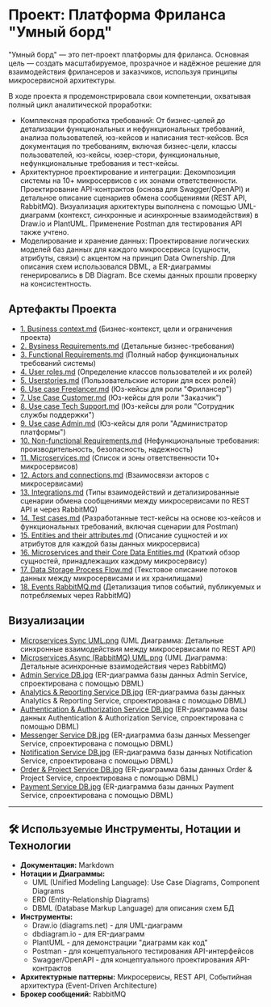 # Проект: Платформа Фриланса "Умный борд"
"Умный борд" — это пет-проект платформы для фриланса. Основная цель — создать масштабируемое, прозрачное и надёжное решение для взаимодействия фрилансеров и заказчиков, используя принципы микросервисной архитектуры.

В ходе проекта я продемонстрировала свои компетенции, охватывая полный цикл аналитической проработки:

- Комплексная проработка требований: От бизнес-целей до детализации функциональных и нефункциональных требований, анализа пользователей, юз-кейсов и написания тест-кейсов. Вся документация по требованиям, включая бизнес-цели, классы пользователей, юз-кейсы, юзер-стори, функциональные, нефункциональные требования и тест-кейсы.
- Архитектурное проектирование и интеграции: Декомпозиция системы на 10+ микросервисов с их зонами ответственности. Проектирование API-контрактов (основа для Swagger/OpenAPI) и детальное описание сценариев обмена сообщениями (REST API, RabbitMQ). Визуализация архитектуры выполнена с помощью UML-диаграмм (контекст, синхронные и асинхронные взаимодействия) в Draw.io и PlantUML. Применение Postman для тестирования API также учтено.
- Моделирование и хранение данных: Проектирование логических моделей баз данных для каждого микросервиса (сущности, атрибуты, связи) с акцентом на принцип Data Ownership. Для описания схем использовался DBML, а ER-диаграммы генерировались в DB Diagram. Все схемы данных прошли проверку на консистентность.


## Артефакты Проекта


*   [1. Business context.md](https://github.com/petprojects/FreelanceHub/blob/main/1.%20Business%20context.md) (Бизнес-контекст, цели и ограничения проекта)
*   [2. Bysiness Requirements.md](https://github.com/petprojects/FreelanceHub/blob/main/2.%20Bysiness%20Requirements.md) (Детальные бизнес-требования)
*   [3. Functional Requirements.md](https://github.com/petprojects/FreelanceHub/blob/main/3.%20Functional%20Requirements.md) (Полный набор функциональных требований системы)
*   [4. User roles.md](https://github.com/petprojects/FreelanceHub/blob/main/4.%20User%20roles.md) (Определение классов пользователей и их ролей)
*   [5. Userstories.md](https://github.com/petprojects/FreelanceHub/blob/main/5.%20Userstories.md) (Пользовательские истории для всех ролей)
*   [6. Use case Freelancer.md](https://github.com/petprojects/FreelanceHub/blob/main/6.%20Use%20case%20Freelancer.md) (Юз-кейсы для роли "Фрилансер")
*   [7. Use Case Customer.md](https://github.com/petprojects/FreelanceHub/blob/main/7.%20Use%20Case%20Customer.md) (Юз-кейсы для роли "Заказчик")
*   [8. Use case Tech Support.md](https://github.com/petprojects/FreelanceHub/blob/main/8.%20Use%20case%20Tech%20Support.md) (Юз-кейсы для роли "Сотрудник службы поддержки")
*   [9. Use case Admin.md](https://github.com/petprojects/FreelanceHub/blob/main/9.%20Use%20case%20Admin.md) (Юз-кейсы для роли "Администратор платформы")
*   [10. Non-functional Requirements.md](https://github.com/petprojects/FreelanceHub/blob/main/10.%20Non-functional%20Requirements.md) (Нефункциональные требования: производительность, безопасность, надежность)
*   [11. Microservices.md](https://github.com/petprojects/FreelanceHub/blob/main/11.%20Microservices.md) (Список и зоны ответственности 10+ микросервисов)
*   [12. Actors and connections.md](https://github.com/petprojects/FreelanceHub/blob/main/12.%20Actors%20and%20connections.md) (Взаимосвязи акторов с микросервисами)
*   [13. Integrations.md](https://github.com/petprojects/FreelanceHub/blob/main/13.%20Integrations.md) (Типы взаимодействий и детализированные сценарии обмена сообщениями между микросервисами по REST API и через RabbitMQ)
*   [14. Test cases.md](https://github.com/petprojects/FreelanceHub/blob/main/14.%20Test%20cases.md) (Разработанные тест-кейсы на основе юз-кейсов и функциональных требований, включая сценарии для Postman)
*   [15. Entities and their attributes.md](https://github.com/petprojects/FreelanceHub/blob/main/15.%20Entities%20and%20their%20attributes.md) (Описание сущностей и их атрибутов для каждой базы данных микросервиса)
*   [16. Microservices and their Core Data Entities.md](https://github.com/petprojects/FreelanceHub/blob/main/16.%20Microservices%20and%20their%20Core%20Data%20Entities.md) (Краткий обзор сущностей, принадлежащих каждому микросервису)
*   [17. Data Storage Process Flow.md](https://github.com/petprojects/FreelanceHub/blob/main/17.%20Data%20Storage%20Process%20Flow.md) (Текстовое описание потоков данных между микросервисами и их хранилищами)
*   [18. Events RabbitMQ.md](https://github.com/petprojects/FreelanceHub/blob/main/18.%20Events%20RabbitMQ.md) (Детализация типов событий, публикуемых и потребляемых через RabbitMQ)

## Визуализации

*   [Microservices Sync UML.png](https://github.com/petprojects/FreelanceHub/blob/main/Microservices%20Sync%20UML.png) (UML Диаграмма: Детальные синхронные взаимодействия между микросервисами по REST API)
*   [Microservices Async (RabbitMQ) UML.png](https://github.com/petprojects/FreelanceHub/blob/main/Microservices%20Async%20(RabbitMQ)%20UML.png) (UML Диаграмма: Детальные асинхронные взаимодействия через RabbitMQ)
*   [Admin Service DB.jpg](https://github.com/petprojects/FreelanceHub/blob/main/Admin%20Service%20DB.jpg) (ER-диаграмма базы данных Admin Service, спроектирована с помощью DBML)
*   [Analytics & Reporting Service DB.jpg](https://github.com/petprojects/FreelanceHub/blob/main/Analytics%20&%20Reporting%20ServiceDB.jpg) (ER-диаграмма базы данных Analytics & Reporting Service, спроектирована с помощью DBML)
*   [Authentication & Authorization Service DB.jpg](https://github.com/petprojects/FreelanceHub/blob/main/Authentication%20&%20Authorization%20Service%20DB.jpg) (ER-диаграмма базы данных Authentication & Authorization Service, спроектирована с помощью DBML)
*   [Messenger Service DB.jpg](https://github.com/petprojects/FreelanceHub/blob/main/Messenger%20Service%20DB.jpg) (ER-диаграмма базы данных Messenger Service, спроектирована с помощью DBML)
*   [Notification Service DB.jpg](https://github.com/petprojects/FreelanceHub/blob/main/Notification%20Service%20DB.jpg) (ER-диаграмма базы данных Notification Service, спроектирована с помощью DBML)
*   [Order & Project Service DB.jpg](https://github.com/petprojects/FreelanceHub/blob/main/Order%20&%20Project%20Service%20DB.jpg) (ER-диаграмма базы данных Order & Project Service, спроектирована с помощью DBML)
*   [Payment Service DB.jpg](https://github.com/petprojects/FreelanceHub/blob/main/Payment%20Service%20DB.jpg) (ER-диаграмма базы данных Payment Service, спроектирована с помощью DBML)

---

## 🛠️ **Используемые Инструменты, Нотации и Технологии**

*   **Документация:** Markdown
*   **Нотации и Диаграммы:**
    *   UML (Unified Modeling Language): Use Case Diagrams, Component Diagrams
    *   ERD (Entity-Relationship Diagrams)
    *   DBML (Database Markup Language) для описания схем БД
*   **Инструменты:**
    *   Draw.io (diagrams.net) - для UML-диаграмм
    *   dbdiagram.io - для ER-диаграмм
    *   PlantUML - для демонстрации "диаграмм как код"
    *   Postman - для концептуального тестирования API-интерфейсов
    *   Swagger/OpenAPI - для концептуального проектирования API-контрактов
*   **Архитектурные паттерны:** Микросервисы, REST API, Событийная архитектура (Event-Driven Architecture)
*   **Брокер сообщений:** RabbitMQ
